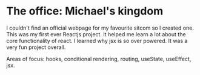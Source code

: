 # The office: Michael's kingdom
I couldn't find an official webpage for my favourite sitcom so I created one. This was my first ever Reactjs project. It helped me learn a lot about the core functionality of react. I learned why jsx is so over powered. It was a very fun project overall.

Areas of focus: hooks, conditional rendering, routing, useState, useEffect, jsx.
